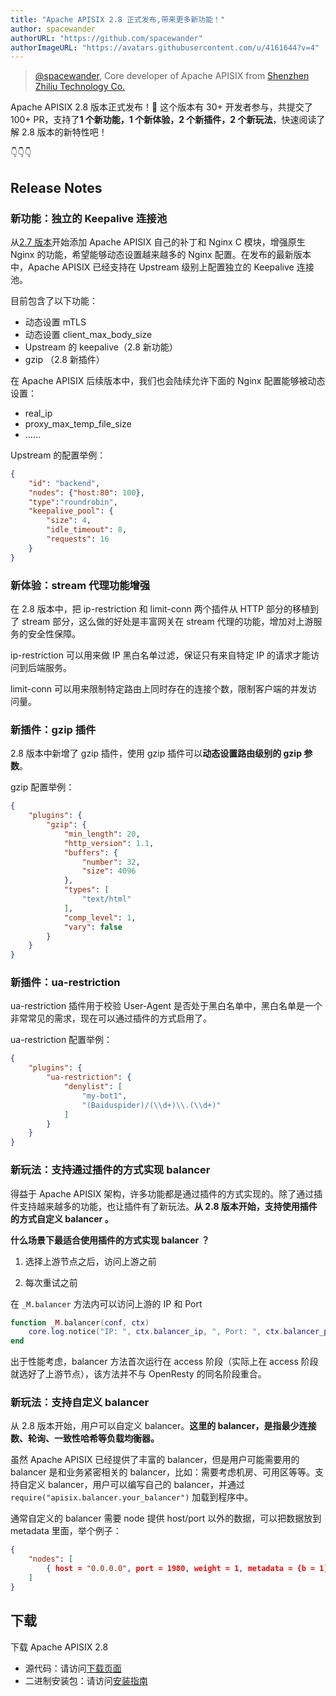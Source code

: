 ```yaml
---
title: "Apache APISIX 2.8 正式发布,带来更多新功能！"
author: spacewander
authorURL: "https://github.com/spacewander"
authorImageURL: "https://avatars.githubusercontent.com/u/4161644?v=4"
---
```

> [@spacewander](https://github.com/spacewander), Core developer of Apache APISIX from [Shenzhen Zhiliu Technology Co.](https://www.apiseven.com/)
>
<!--truncate-->

Apache APISIX 2.8 版本正式发布！🎉 这个版本有 30+ 开发者参与，共提交了 100+ PR，支持了**1 个新功能，1 个新体验，2 个新插件，2 个新玩法**，快速阅读了解 2.8 版本的新特性吧！

👇👇👇

## Release Notes

### 新功能：独立的 Keepalive 连接池

从[2.7 版本](https://apisix.apache.org/blog/2021/06/29/release-apache-apisix-2.7)开始添加 Apache APISIX 自己的补丁和 Nginx C 模块，增强原生 Nginx 的功能，希望能够动态设置越来越多的 Nginx 配置。在发布的最新版本中，Apache APISIX 已经支持在 Upstream 级别上配置独立的 Keepalive 连接池。

目前包含了以下功能：

- 动态设置 mTLS
- 动态设置 client_max_body_size
- Upstream 的 keepalive（2.8 新功能）
- gzip （2.8 新插件）

在 Apache APISIX 后续版本中，我们也会陆续允许下面的 Nginx 配置能够被动态设置：

- real_ip
- proxy_max_temp_file_size
- ……

Upstream 的配置举例：

```JSON
{
    "id": "backend",
    "nodes": {"host:80": 100}, 
    "type":"roundrobin",
    "keepalive_pool": {
        "size": 4,
        "idle_timeout": 8,
        "requests": 16
    }
}
```

### 新体验：stream 代理功能增强

在 2.8 版本中，把 ip-restriction 和 limit-conn 两个插件从 HTTP 部分的移植到了 stream 部分，这么做的好处是丰富网关在 stream 代理的功能，增加对上游服务的安全性保障。

ip-restriction 可以用来做 IP 黑白名单过滤，保证只有来自特定 IP 的请求才能访问到后端服务。

limit-conn 可以用来限制特定路由上同时存在的连接个数，限制客户端的并发访问量。

### 新插件：gzip 插件 

2.8 版本中新增了 gzip 插件，使用 gzip 插件可以**动态设置路由级别的 gzip 参数**。

gzip 配置举例：

```JSON
{
    "plugins": {
        "gzip": {
            "min_length": 20,
            "http_version": 1.1,
            "buffers": {
                "number": 32,
                "size": 4096
            },
            "types": [
                "text/html"
            ],
            "comp_level": 1,
            "vary": false
        }
    }
}
```

### 新插件：ua-restriction

ua-restriction 插件用于校验 User-Agent 是否处于黑白名单中，黑白名单是一个非常常见的需求，现在可以通过插件的方式启用了。

ua-restriction 配置举例：

```JSON
{
    "plugins": {
        "ua-restriction": {
            "denylist": [
                "my-bot1",
                "(Baiduspider)/(\\d+)\\.(\\d+)"
            ]
        }
    }
}
```

### 新玩法：支持通过插件的方式实现 balancer

得益于 Apache APISIX 架构，许多功能都是通过插件的方式实现的。除了通过插件支持越来越多的功能，也让插件有了新玩法。**从 2.8 版本开始，支持使用插件的方式自定义 balancer 。**



**什么场景下最适合使用插件的方式实现 balancer ？**

1. 选择上游节点之后，访问上游之前

2. 每次重试之前

在 `_M.balancer` 方法内可以访问上游的 IP 和 Port

```Lua
function _M.balancer(conf, ctx)
    core.log.notice("IP: ", ctx.balancer_ip, ", Port: ", ctx.balancer_port)
end
```

出于性能考虑，balancer 方法首次运行在 access 阶段（实际上在 access 阶段就选好了上游节点），该方法并不与 OpenResty 的同名阶段重合。

### 新玩法：支持自定义 balancer

从 2.8 版本开始，用户可以自定义 balancer。**这里的 balancer，是指最少连接数、轮询、一致性哈希等负载均衡器。**

虽然 Apache APISIX 已经提供了丰富的 balancer，但是用户可能需要用的 balancer 是和业务紧密相关的 balancer，比如：需要考虑机房、可用区等等。支持自定义 balancer，用户可以编写自己的 balancer，并通过 `require("apisix.balancer.your_balancer")`  加载到程序中。

通常自定义的 balancer 需要 node 提供 host/port 以外的数据，可以把数据放到 metadata 里面，举个例子：

```JSON
{
    "nodes": [
        { host = "0.0.0.0", port = 1980, weight = 1, metadata = {b = 1} }
    ]
}
```

## 下载

下载 Apache APISIX 2.8

- 源代码：请访问[下载页面](https://apisix.apache.org/downloads/)
- 二进制安装包：请访问[安装指南](https://apisix.apache.org/zh/docs/apisix/how-to-build/)
